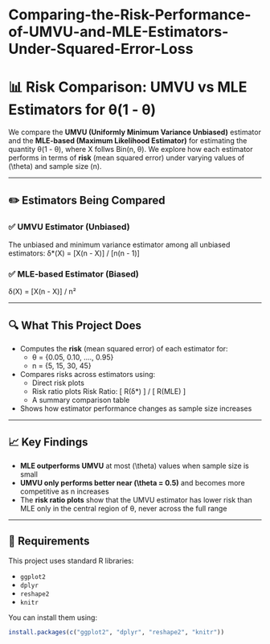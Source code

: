 # Comparing-the-Risk-Performance-of-UMVU-and-MLE-Estimators-Under-Squared-Error-Loss

# 📊 Risk Comparison: UMVU vs MLE Estimators for θ(1 - θ)

We compare the **UMVU (Uniformly Minimum Variance Unbiased)** estimator and the **MLE-based (Maximum Likelihood Estimator)** for estimating the quantity θ(1 - θ), where X follws Bin(n, θ). We explore how each estimator performs in terms of **risk** (mean squared error) under varying values of \(\theta\) and sample size \(n\).

---

## ✏️ Estimators Being Compared

### ✅ UMVU Estimator (Unbiased)
The unbiased and minimum variance estimator among all unbiased estimators:
δ*(X) = [X(n - X)] / [n(n - 1)]

### ✅ MLE-based Estimator (Biased)
δ(X) = [X(n - X)] / n²


---

## 🔍 What This Project Does

- Computes the **risk** (mean squared error) of each estimator for:
  -  θ = {0.05, 0.10, ...., 0.95}
  - n = {5, 15, 30, 45}
- Compares risks across estimators using:
  - Direct risk plots
  - Risk ratio plots Risk Ratio:  [ R(δ*) ] / [ R(MLE) ]
  - A summary comparison table
- Shows how estimator performance changes as sample size increases

---

## 📈 Key Findings

- **MLE outperforms UMVU** at most \(\theta\) values when sample size is small
- **UMVU only performs better near \(\theta = 0.5\)** and becomes more competitive as n increases
- The **risk ratio plots** show that the UMVU estimator has lower risk than MLE only in the central region of θ, never across the full range

---



## 📌 Requirements

This project uses standard R libraries:

- `ggplot2`
- `dplyr`
- `reshape2`
- `knitr`

You can install them using:

```r
install.packages(c("ggplot2", "dplyr", "reshape2", "knitr"))
